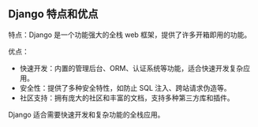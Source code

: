 ## Django 特点和优点

特点：Django 是一个功能强大的全栈 web 框架，提供了许多开箱即用的功能。

优点：
- 快速开发：内置的管理后台、ORM、认证系统等功能，适合快速开发复杂应用。
- 安全性：提供了多种安全特性，如防止 SQL 注入、跨站请求伪造等。
- 社区支持：拥有庞大的社区和丰富的文档，支持多种第三方库和插件。


Django 适合需要快速开发和复杂功能的全栈应用。